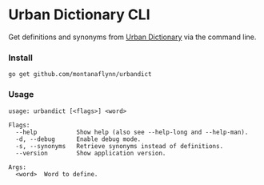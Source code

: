 # Urban Dictionary CLI

Get definitions and synonyms from [Urban Dictionary](http://urbandictionary.com) via the command line.

### Install

```
go get github.com/montanaflynn/urbandict
```

### Usage

```
usage: urbandict [<flags>] <word>

Flags:
  --help           Show help (also see --help-long and --help-man).
  -d, --debug      Enable debug mode.
  -s, --synonyms   Retrieve synonyms instead of definitions.
  --version        Show application version.

Args:
  <word>  Word to define.
